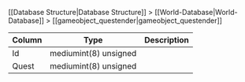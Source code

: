 [[Database Structure|Database Structure]] > [[World-Database|World-Database]] > [[gameobject_questender|gameobject_questender]]

Column | Type | Description
--- | --- | ---
Id | mediumint(8) unsigned | 
Quest | mediumint(8) unsigned | 
